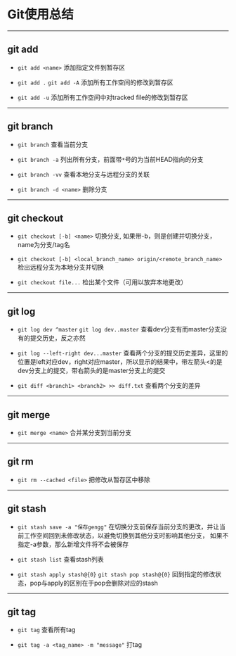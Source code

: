 # Git使用总结

------

## git add

- ```git add <name>```
添加指定文件到暂存区

- ```git add .```  ```git add -A```
添加所有工作空间的修改到暂存区

- ```git add -u```
添加所有工作空间中对tracked file的修改到暂存区

------

## git branch

- ```git branch```
查看当前分支

- ```git branch -a```
列出所有分支，前面带```*```号的为当前HEAD指向的分支

- ```git branch -vv```
查看本地分支与远程分支的关联

- ```git branch -d <name>```
删除分支

------

## git checkout

- ```git checkout [-b] <name>```
切换分支, 如果带-b，则是创建并切换分支，name为分支/tag名

- ```git checkout [-b] <local_branch_name> origin/<remote_branch_name>```
检出远程分支为本地分支并切换

- ```git checkout file...```
检出某个文件（可用以放弃本地更改）

------

## git log

- ```git log dev ^master```  ```git log dev..master```
查看dev分支有而master分支没有的提交历史，反之亦然

- ```git log --left-right dev...master```
查看两个分支的提交历史差异，这里的位置是left对应dev，right对应master，所以显示的结果中，带左箭头<的是dev分支上的提交，带右箭头的是master分支上的提交

- ```git diff <branch1> <branch2> >> diff.txt```
查看两个分支的差异

------

## git merge

- ```git merge <name>```
合并某分支到当前分支

------

## git rm 

- ```git rm --cached <file>```
把修改从暂存区中移除

------

## git stash

- ```git stash save -a "保存gengg"```
在切换分支前保存当前分支的更改，并让当前工作空间回到未修改状态，以避免切换到其他分支时影响其他分支， 如果不指定-a参数，那么新增文件将不会被保存

- ```git stash list```
查看stash列表

- ```git stash apply stash@{0}```  ```git stash pop stash@{0}```
回到指定的修改状态，pop与apply的区别在于pop会删除对应的stash

------

## git tag
- ```git tag```
查看所有tag

- ```git tag -a <tag_name> -m "message"```
打tag
